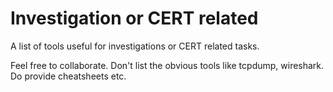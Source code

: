 # Investigation or CERT related

A list of tools useful for investigations or CERT related tasks.

Feel free to collaborate.
Don't list the obvious tools like tcpdump, wireshark.
Do provide cheatsheets etc.